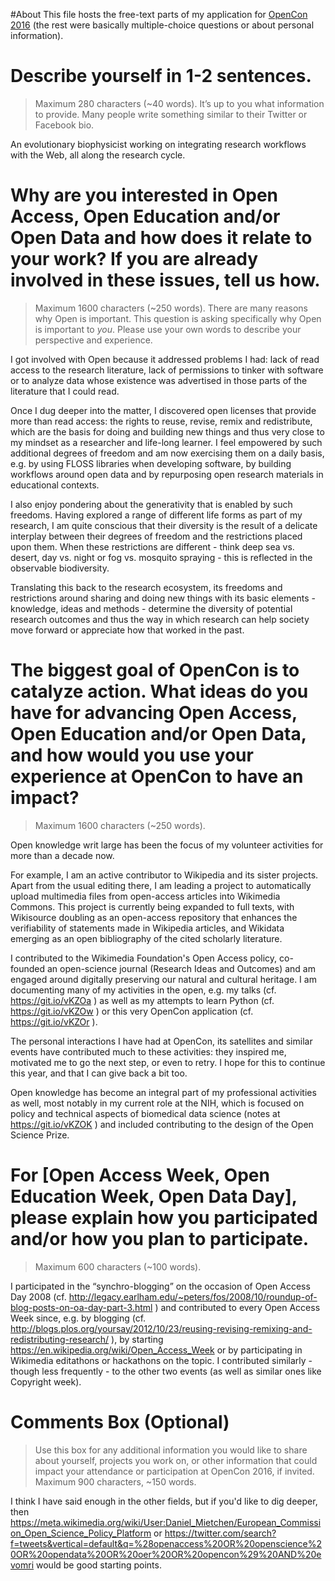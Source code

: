 #About
This file hosts the free-text parts of my application for [OpenCon 2016](http://www.opencon2016.org/) (the rest were basically multiple-choice questions or about personal information).

# Describe yourself in 1-2 sentences.

> Maximum 280 characters (~40 words). It’s up to you what information to provide. Many people write something similar to their Twitter or Facebook bio. 

An evolutionary biophysicist working on integrating research workflows with the Web, all along the research cycle.

# Why are you interested in Open Access, Open Education and/or Open Data and how does it relate to your work? If you are already involved in these issues, tell us how.

> Maximum 1600 characters (~250 words). There are many reasons why Open is important. This question is asking specifically why Open is important to *you*. Please use your own words to describe your perspective and experience. 

I got involved with Open because it addressed problems I had: lack of read access to the research literature, lack of permissions to tinker with software or to analyze data whose existence was advertised in those parts of the literature that I could read.

Once I dug deeper into the matter, I discovered open licenses that provide more than read access: the rights to reuse, revise, remix and redistribute, which are the basis for doing and building new things and thus very close to my mindset as a researcher and life-long learner. I feel empowered by such additional degrees of freedom and am now exercising them on a daily basis, e.g. by using FLOSS libraries when developing software, by building workflows around open data and by repurposing open research materials in educational contexts.

I also enjoy pondering about the generativity that is enabled by such freedoms. Having explored a range of different life forms as part of my research, I am quite conscious that their diversity is the result of a delicate interplay between their degrees of freedom and the restrictions placed upon them. When these restrictions are different - think deep sea vs. desert, day vs. night or fog vs. mosquito spraying - this is reflected in the observable biodiversity.

Translating this back to the research ecosystem, its freedoms and restrictions around sharing and doing new things with its basic elements - knowledge, ideas and methods - determine the diversity of potential research outcomes and thus the way in which research can help society move forward or appreciate how that worked in the past.


# The biggest goal of OpenCon is to catalyze action. What ideas do you have for advancing Open Access, Open Education and/or Open Data, and how would you use your experience at OpenCon to have an impact?

> Maximum 1600 characters (~250 words). 

Open knowledge writ large has been the focus of my volunteer activities for more than a decade now. 

For example, I am an active contributor to Wikipedia and its sister projects. Apart from the usual editing there, I am leading a project to automatically upload multimedia files from open-access articles into Wikimedia Commons. This project is currently being expanded to full texts, with Wikisource doubling as an open-access repository that enhances the verifiability of statements made in Wikipedia articles, and Wikidata emerging as an open bibliography of the cited scholarly literature.

I contributed to the Wikimedia Foundation's Open Access policy, co-founded an open-science journal (Research Ideas and Outcomes) and am engaged around digitally preserving our natural and cultural heritage. I am documenting many of my activities in the open, e.g. my talks (cf. https://git.io/vKZOa ) as well as my attempts to learn Python (cf. https://git.io/vKZOw ) or this very OpenCon application (cf. https://git.io/vKZOr ).

The personal interactions I have had at OpenCon, its satellites and similar events have contributed much to these activities: they inspired me, motivated me to go the next step, or even to retry. I hope for this to continue this year, and that I can give back a bit too.

Open knowledge has become an integral part of my professional activities as well, most notably in my current role at the NIH, which is focused on policy and technical aspects of biomedical data science (notes at https://git.io/vKZOK ) and included contributing to the design of the Open Science Prize.

# For [Open Access Week, Open Education Week, Open Data Day], please explain how you participated and/or how you plan to participate.

> Maximum 600 characters (~100 words). 

I participated in the “synchro-blogging” on the occasion of Open Access Day 2008 (cf.
http://legacy.earlham.edu/~peters/fos/2008/10/roundup-of-blog-posts-on-oa-day-part-3.html ) and contributed to every Open Access Week since, e.g. by blogging (cf. http://blogs.plos.org/yoursay/2012/10/23/reusing-revising-remixing-and-redistributing-research/ ), by starting https://en.wikipedia.org/wiki/Open_Access_Week or by participating in Wikimedia editathons or hackathons on the topic. I contributed similarly - though less frequently - to the other two events (as well as similar ones like Copyright week).

# Comments Box (Optional)

> Use this box for any additional information you would like to share about yourself, projects you work on, or other information that could impact your attendance or participation at OpenCon 2016, if invited. Maximum 900 characters, ~150 words. 

I think I have said enough in the other fields, but if you'd like to dig deeper, then https://meta.wikimedia.org/wiki/User:Daniel_Mietchen/European_Commission_Open_Science_Policy_Platform or 
https://twitter.com/search?f=tweets&vertical=default&q=%28openaccess%20OR%20openscience%20OR%20opendata%20OR%20oer%20OR%20opencon%29%20AND%20evomri would be good starting points.
